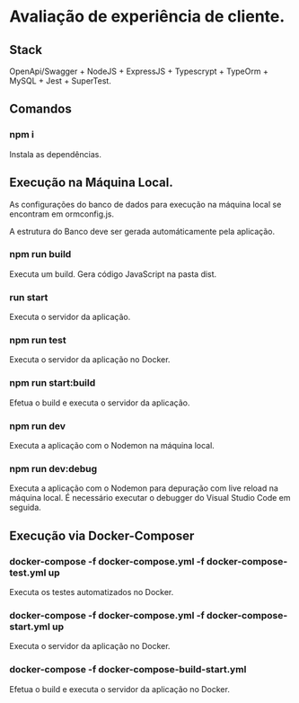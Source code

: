 # Avaliação de experiência de cliente.

## Stack

OpenApi/Swagger + NodeJS + ExpressJS + Typescrypt + TypeOrm + MySQL + Jest + SuperTest.

## Comandos

### npm i

Instala as dependências.

## Execução na Máquina Local.

As configurações do banco de dados para execução na máquina local se encontram em ormconfig.js.

A estrutura do Banco deve ser gerada automáticamente pela aplicação.

### npm run build

Executa um build. Gera código JavaScript na pasta dist.

### run start

Executa o servidor da aplicação.

### npm run test

Executa o servidor da aplicação no Docker.

### npm run start:build

Efetua o build e executa o servidor da aplicação.

### npm run dev

Executa a aplicação com o Nodemon na máquina local.

### npm run dev:debug

Executa a aplicação com o Nodemon para depuração com live reload na máquina local. É necessário executar o debugger do Visual Studio Code em seguida.


## Execução via Docker-Composer

###  docker-compose -f docker-compose.yml -f docker-compose-test.yml up

Executa os testes automatizados no Docker.

###  docker-compose -f docker-compose.yml -f docker-compose-start.yml up

Executa o servidor da aplicação no Docker.

###  docker-compose -f docker-compose-build-start.yml  

Efetua o build e executa o servidor da aplicação no Docker.

